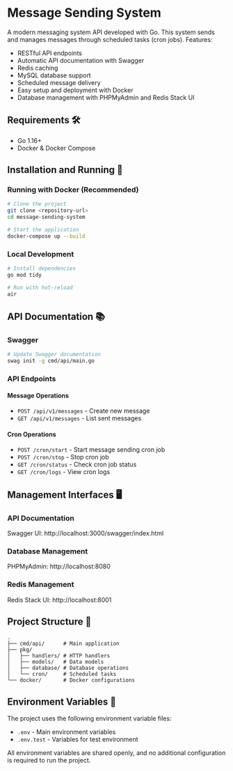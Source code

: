 # Message Sending System

A modern messaging system API developed with Go. This system sends and manages messages through scheduled tasks (cron jobs). Features:

- RESTful API endpoints
- Automatic API documentation with Swagger
- Redis caching
- MySQL database support
- Scheduled message delivery
- Easy setup and deployment with Docker
- Database management with PHPMyAdmin and Redis Stack UI

## Requirements 🛠

- Go 1.16+
- Docker & Docker Compose

## Installation and Running 🚀

### Running with Docker (Recommended)
```bash
# Clone the project
git clone <repository-url>
cd message-sending-system

# Start the application
docker-compose up --build
```

### Local Development
```bash
# Install dependencies
go mod tidy

# Run with hot-reload
air
```

## API Documentation 📚

### Swagger
```bash
# Update Swagger documentation
swag init -g cmd/api/main.go
```

### API Endpoints

#### Message Operations
- `POST /api/v1/messages` - Create new message
- `GET /api/v1/messages` - List sent messages

#### Cron Operations
- `POST /cron/start` - Start message sending cron job
- `POST /cron/stop` - Stop cron job
- `GET /cron/status` - Check cron job status
- `GET /cron/logs` - View cron logs

## Management Interfaces 🖥

### API Documentation
Swagger UI: http://localhost:3000/swagger/index.html

### Database Management
PHPMyAdmin: http://localhost:8080

### Redis Management
Redis Stack UI: http://localhost:8001

## Project Structure 📁

```
.
├── cmd/api/      # Main application
├── pkg/
│   ├── handlers/ # HTTP handlers
│   ├── models/   # Data models
│   ├── database/ # Database operations
│   └── cron/     # Scheduled tasks
└── docker/       # Docker configurations
```

## Environment Variables 🔧

The project uses the following environment variable files:
- `.env` - Main environment variables
- `.env.test` - Variables for test environment

All environment variables are shared openly, and no additional configuration is required to run the project.